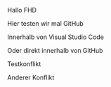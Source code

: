 Hallo FHD

Hier testen wir mal GitHub

Innerhalb von Visual Studio Code

Oder direkt innerhalb von GitHub

Testkonflikt

Anderer Konflikt
